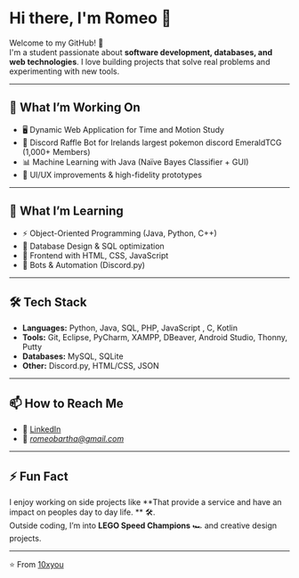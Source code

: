 # Hi there, I'm Romeo 👋

Welcome to my GitHub! 🚀  
I'm a student passionate about **software development, databases, and web technologies**. I love building projects that solve real problems and experimenting with new tools.

---

## 🔭 What I’m Working On
- 🖥️ Dynamic Web Application for Time and Motion Study
- 🎲 Discord Raffle Bot for Irelands largest pokemon discord EmeraldTCG (1,000+ Members)
- 📊 Machine Learning with Java (Naïve Bayes Classifier + GUI)
- 🎨 UI/UX improvements & high-fidelity prototypes

---

## 🌱 What I’m Learning
- ⚡ Object-Oriented Programming (Java, Python, C++)
- 📂 Database Design & SQL optimization
- 🎨 Frontend with HTML, CSS, JavaScript
- 🤖 Bots & Automation (Discord.py)

---

## 🛠️ Tech Stack
- **Languages:** Python, Java, SQL, PHP, JavaScript , C, Kotlin
- **Tools:** Git, Eclipse, PyCharm, XAMPP, DBeaver, Android Studio, Thonny, Putty
- **Databases:** MySQL, SQLite  
- **Other:** Discord.py, HTML/CSS, JSON  

---

## 📫 How to Reach Me
- 💼 [LinkedIn](https://www.linkedin.com/in/romeo-bartha-015255366/)  
- 📧 *romeobartha@gmail.com*  

---

## ⚡ Fun Fact
I enjoy working on side projects like **That provide a service and have an impact on peoples day to day life. ** 🛠️.  
Outside coding, I’m into **LEGO Speed Champions** 🏎️ and creative design projects.

---

⭐️ From [10xyou](https://github.com/10xyou)
